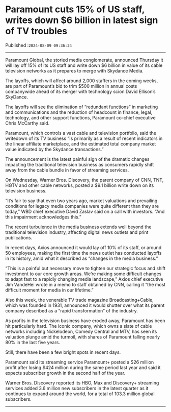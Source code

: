 # Paramount cuts 15% of US staff, writes down $6 billion in latest sign of TV troubles

Published :`2024-08-09 09:36:24`

---

Paramount Global, the storied media conglomerate, announced Thursday it will lay off 15% of its US staff and write down $6 billion in value of its cable television networks as it prepares to merge with Skydance Media.

The layoffs, which will affect around 2,000 staffers in the coming weeks, are part of Paramount’s bid to trim $500 million in annual costs companywide ahead of its merger with technology scion David Ellison’s SkyDance.

The layoffs will see the elimination of “redundant functions” in marketing and communications and the reduction of headcount in finance, legal, technology, and other support functions, Paramount co-chief executive Chris McCarthy said.

Paramount, which controls a vast cable and television portfolio, said the writedown of its TV business “is primarily as a result of recent indicators in the linear affiliate marketplace, and the estimated total company market value indicated by the Skydance transactions.”

The announcement is the latest painful sign of the dramatic changes impacting the traditional television business as consumers rapidly shift away from the cable bundle in favor of streaming services.

On Wednesday, Warner Bros. Discovery, the parent company of CNN, TNT, HGTV and other cable networks, posted a $9.1 billion write down on its television business.

“It’s fair to say that even two years ago, market valuations and prevailing conditions for legacy media companies were quite different than they are today,” WBD chief executive David Zaslav said on a call with investors. “And this impairment acknowledges this.”

The recent turbulence in the media business extends well beyond the traditional television industry, affecting digital news outlets and print publications.

In recent days, Axios announced it would lay off 10% of its staff, or around 50 employees, making the first time the news outlet has conducted layoffs in its history, amid what it described as “changes in the media business.”

“This is a painful but necessary move to tighten our strategic focus and shift investment to our core growth areas. We’re making some difficult changes to adapt fast to a rapidly changing media landscape,” Axios chief executive Jim VandeHei wrote in a memo to staff obtained by CNN, calling it “the most difficult moment for media in our lifetime.”

Also this week, the venerable TV trade magazine Broadcasting+Cable, which was founded in 1931, announced it would shutter over what its parent company described as a “rapid transformation” of the industry.

As profits in the television business have eroded away, Paramount has been hit particularly hard. The iconic company, which owns a slate of cable networks including Nickelodeon, Comedy Central and MTV, has seen its valuation plunge amid the turmoil, with shares of Paramount falling nearly 80% in the last five years.

Still, there have been a few bright spots in recent days.

Paramount said its streaming service Paramount+ posted a $26 million profit after losing $424 million during the same period last year and said it expects subscriber growth in the second half of the year.

Warner Bros. Discovery reported its HBO, Max and Discovery+ streaming services added 3.6 million new subscribers in the latest quarter as it continues to expand around the world, for a total of 103.3 million global subscribers.

---

